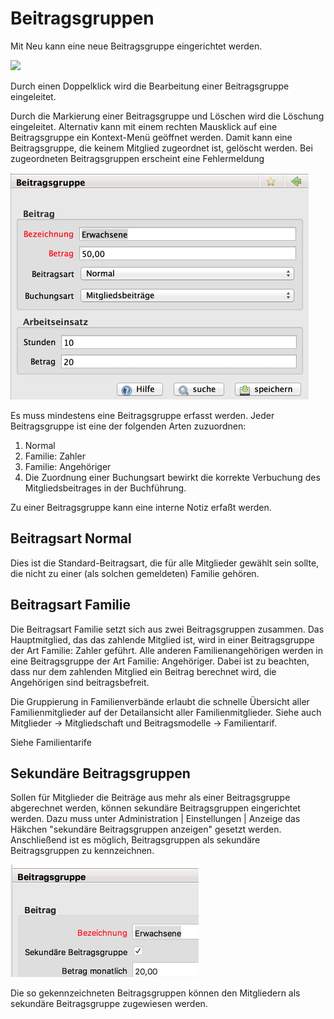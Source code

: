 # Beitragsgruppen

Mit Neu kann eine neue Beitragsgruppe eingerichtet werden.

![](https://github.com/jverein/jverein-handbuch/tree/7a7b5a645186b65a634bbe865664632876fb43ca/assets/Beitragsgruppenübersicht.PNG)

Durch einen Doppelklick wird die Bearbeitung einer Beitragsgruppe eingeleitet.

Durch die Markierung einer Beitragsgruppe und Löschen wird die Löschung eingeleitet. Alternativ kann mit einem rechten Mausklick auf eine Beitragsgruppe ein Kontext-Menü geöffnet werden. Damit kann eine Beitragsgruppe, die keinem Mitglied zugeordnet ist, gelöscht werden. Bei zugeordneten Beitragsgruppen erscheint eine Fehlermeldung

![](../../.gitbook/assets/beitragsgruppe.png)

Es muss mindestens eine Beitragsgruppe erfasst werden. Jeder Beitragsgruppe ist eine der folgenden Arten zuzuordnen:

1. Normal
2. Familie: Zahler
3. Familie: Angehöriger
4. Die Zuordnung einer Buchungsart bewirkt die korrekte Verbuchung des Mitgliedsbeitrages in der Buchführung.

Zu einer Beitragsgruppe kann eine interne Notiz erfaßt werden.

## Beitragsart Normal

Dies ist die Standard-Beitragsart, die für alle Mitglieder gewählt sein sollte, die nicht zu einer \(als solchen gemeldeten\) Familie gehören.

## Beitragsart Familie

Die Beitragsart Familie setzt sich aus zwei Beitragsgruppen zusammen. Das Hauptmitglied, das das zahlende Mitglied ist, wird in einer Beitragsgruppe der Art Familie: Zahler geführt. Alle anderen Familienangehörigen werden in eine Beitragsgruppe der Art Familie: Angehöriger. Dabei ist zu beachten, dass nur dem zahlenden Mitglied ein Beitrag berechnet wird, die Angehörigen sind beitragsbefreit.

Die Gruppierung in Familienverbände erlaubt die schnelle Übersicht aller Familienmitglieder auf der Detailansicht aller Familienmitglieder. Siehe auch Mitglieder -&gt; Mitgliedschaft und Beitragsmodelle -&gt; Familientarif.

Siehe Familientarife

## Sekundäre Beitragsgruppen

Sollen für Mitglieder die Beiträge aus mehr als einer Beitragsgruppe abgerechnet werden, können sekundäre Beitragsgruppen eingerichtet werden. Dazu muss unter Administration \| Einstellungen \| Anzeige das Häkchen "sekundäre Beitragsgruppen anzeigen" gesetzt werden. Anschließend ist es möglich, Beitragsgruppen als sekundäre Beitragsgruppen zu kennzeichnen.

![](../../.gitbook/assets/sekundaerebeitragsgruppe.png)

Die so gekennzeichneten Beitragsgruppen können den Mitgliedern als sekundäre Beitragsgruppe zugewiesen werden.

